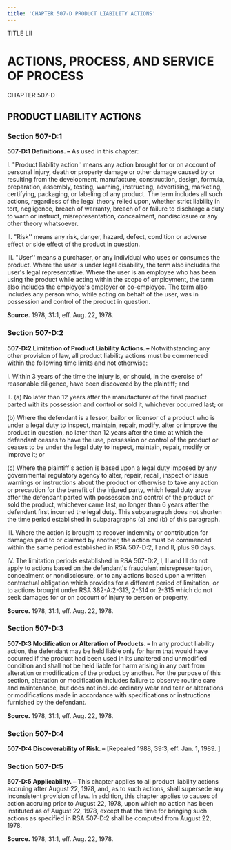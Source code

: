 ```yaml
---
title: 'CHAPTER 507-D PRODUCT LIABILITY ACTIONS'
---
```


TITLE LII
                                             
ACTIONS, PROCESS, AND SERVICE OF PROCESS
========================================

CHAPTER 507-D
                                             
PRODUCT LIABILITY ACTIONS
-------------------------

### Section 507-D:1

 **507-D:1 Definitions. –** As used in this chapter:
                                             
 I. "Product liability action'' means any action brought for or on
account of personal injury, death or property damage or other damage
caused by or resulting from the development, manufacture, construction,
design, formula, preparation, assembly, testing, warning, instructing,
advertising, marketing, certifying, packaging, or labeling of any
product. The term includes all such actions, regardless of the legal
theory relied upon, whether strict liability in tort, negligence, breach
of warranty, breach of or failure to discharge a duty to warn or
instruct, misrepresentation, concealment, nondisclosure or any other
theory whatsoever.
                                             
 II. "Risk'' means any risk, danger, hazard, defect, condition or
adverse effect or side effect of the product in question.
                                             
 III. "User'' means a purchaser, or any individual who uses or
consumes the product. Where the user is under legal disability, the term
also includes the user's legal representative. Where the user is an
employee who has been using the product while acting within the scope of
employment, the term also includes the employee's employer or
co-employee. The term also includes any person who, while acting on
behalf of the user, was in possession and control of the product in
question.

**Source.** 1978, 31:1, eff. Aug. 22, 1978.

### Section 507-D:2

 **507-D:2 Limitation of Product Liability Actions. –**
Notwithstanding any other provision of law, all product liability
actions must be commenced within the following time limits and not
otherwise:
                                             
 I. Within 3 years of the time the injury is, or should, in the
exercise of reasonable diligence, have been discovered by the plaintiff;
and
                                             
 II. (a) No later than 12 years after the manufacturer of the final
product parted with its possession and control or sold it, whichever
occurred last; or
                                             
 (b) Where the defendant is a lessor, bailor or licensor of a
product who is under a legal duty to inspect, maintain, repair, modify,
alter or improve the product in question, no later than 12 years after
the time at which the defendant ceases to have the use, possession or
control of the product or ceases to be under the legal duty to inspect,
maintain, repair, modify or improve it; or
                                             
 (c) Where the plaintiff's action is based upon a legal duty
imposed by any governmental regulatory agency to alter, repair, recall,
inspect or issue warnings or instructions about the product or otherwise
to take any action or precaution for the benefit of the injured party,
which legal duty arose after the defendant parted with possession and
control of the product or sold the product, whichever came last, no
longer than 6 years after the defendant first incurred the legal duty.
This subparagraph does not shorten the time period established in
subparagraphs (a) and (b) of this paragraph.
                                             
 III. Where the action is brought to recover indemnity or
contribution for damages paid to or claimed by another, the action must
be commenced within the same period established in RSA 507-D:2, I and
II, plus 90 days.
                                             
 IV. The limitation periods established in RSA 507-D:2, I, II and III
do not apply to actions based on the defendant's fraudulent
misrepresentation, concealment or nondisclosure, or to any actions based
upon a written contractual obligation which provides for a different
period of limitation, or to actions brought under RSA 382-A:2-313, 2-314
or 2-315 which do not seek damages for or on account of injury to person
or property.

**Source.** 1978, 31:1, eff. Aug. 22, 1978.

### Section 507-D:3

 **507-D:3 Modification or Alteration of Products. –** In any product
liability action, the defendant may be held liable only for harm that
would have occurred if the product had been used in its unaltered and
unmodified condition and shall not be held liable for harm arising in
any part from alteration or modification of the product by another. For
the purpose of this section, alteration or modification includes failure
to observe routine care and maintenance, but does not include ordinary
wear and tear or alterations or modifications made in accordance with
specifications or instructions furnished by the defendant.

**Source.** 1978, 31:1, eff. Aug. 22, 1978.

### Section 507-D:4

 **507-D:4 Discoverability of Risk. –** 
                                             [Repealed 1988, 39:3, eff.
Jan. 1, 1989.
                                             ]

### Section 507-D:5

 **507-D:5 Applicability. –** This chapter applies to all product
liability actions accruing after August 22, 1978, and, as to such
actions, shall supersede any inconsistent provision of law. In addition,
this chapter applies to causes of action accruing prior to August 22,
1978, upon which no action has been instituted as of August 22, 1978,
except that the time for bringing such actions as specified in RSA
507-D:2 shall be computed from August 22, 1978.

**Source.** 1978, 31:1, eff. Aug. 22, 1978.
